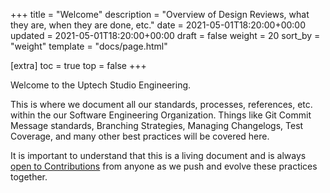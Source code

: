 +++
title = "Welcome"
description = "Overview of Design Reviews, what they are, when they are done, etc."
date = 2021-05-01T18:20:00+00:00
updated = 2021-05-01T18:20:00+00:00
draft = false
weight = 20
sort_by = "weight"
template = "docs/page.html"

[extra]
toc = true
top = false
+++

Welcome to the Uptech Studio Engineering.

This is where we document all our standards, processes, references, etc. within the our Software Engineering Organization. Things like Git Commit Message standards, Branching Strategies, Managing Changelogs, Test Coverage, and many other best practices will be covered here.

It is important to understand that this is a living document and is always [open to Contributions](https://github.com/uptech/engineering/blob/main/CONTRIBUTING.md) from anyone as we push and evolve these practices together.
